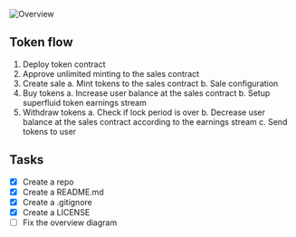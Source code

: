 ![Overview](https://bafkreienwsme7rvaqt7nwa2bura4wt3aepcjayp5qc3xkcelyxf3wyia6y.ipfs.w3s.link/)

## Token flow 
1. Deploy token contract
2. Approve unlimited minting to the sales contract
3. Create sale
    a. Mint tokens to the sales contract
    b. Sale configuration
4. Buy tokens
    a. Increase user balance at the sales contract
    b. Setup superfluid token earnings stream
5. Withdraw tokens
    a. Check if lock period is over
    b. Decrease user balance at the sales contract according to the earnings stream
    c. Send tokens to user

## Tasks 
- [x] Create a repo	
- [x] Create a README.md
- [x] Create a .gitignore
- [x] Create a LICENSE
- [ ]  Fix the overview diagram
